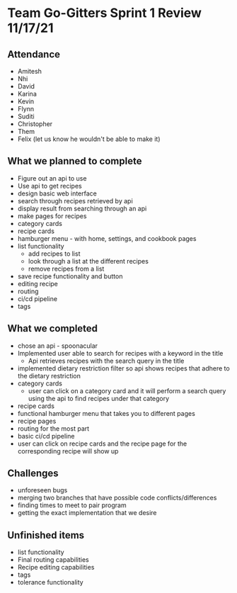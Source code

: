 # Team Go-Gitters Sprint 1 Review 11/17/21

## Attendance
- Amitesh
- Nhi
- David 
- Karina
- Kevin
- Flynn
- Suditi
- Christopher
- Them
- Felix (let us know he wouldn't be able to make it)

## What we planned to complete
- Figure out an api to use
- Use api to get recipes
- design basic web interface
- search through recipes retrieved by api
- display result from searching through an api
- make pages for recipes
- category cards
- recipe cards
- hamburger menu - with home, settings, and cookbook pages
- list functionality
  - add recipes to list
  - look through a list at the different recipes
  - remove recipes from a list
- save recipe functionality and button
- editing recipe
- routing
- ci/cd pipeline
- tags

## What we completed
- chose an api - spoonacular
- Implemented user able to search for recipes with a keyword in the title
  - Api retrieves recipes with the search query in the title
- implemented dietary restriction filter so api shows recipes that adhere to the dietary restriction
- category cards
  - user can click on a category card and it will perform a search query using the api to find recipes under that category
- recipe cards
- functional hamburger menu that takes you to different pages
- recipe pages
- routing for the most part
- basic ci/cd pipeline
- user can click on recipe cards and the recipe page for the corresponding recipe will show up

## Challenges
- unforeseen bugs
- merging two branches that have possible code conflicts/differences
- finding times to meet to pair program
- getting the exact implementation that we desire

## Unfinished items
- list functionality
- Final routing capabilities
- Recipe editing capabilities
- tags
- tolerance functionality
